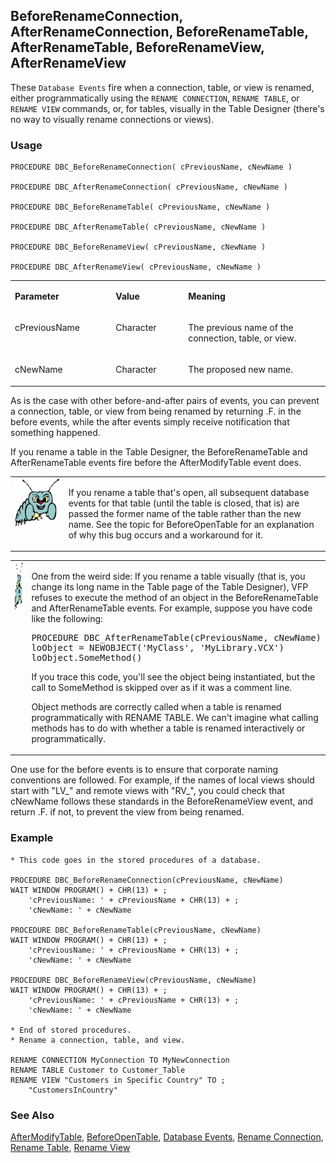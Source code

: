 ## BeforeRenameConnection, AfterRenameConnection, BeforeRenameTable, AfterRenameTable, BeforeRenameView, AfterRenameView

These `Database Events` fire when a connection, table, or view is renamed, either programmatically using the `RENAME CONNECTION`, `RENAME TABLE`, or `RENAME VIEW` commands, or, for tables, visually in the Table Designer (there's no way to visually rename connections or views).

### Usage

```foxpro
PROCEDURE DBC_BeforeRenameConnection( cPreviousName, cNewName )

PROCEDURE DBC_AfterRenameConnection( cPreviousName, cNewName )

PROCEDURE DBC_BeforeRenameTable( cPreviousName, cNewName )

PROCEDURE DBC_AfterRenameTable( cPreviousName, cNewName )

PROCEDURE DBC_BeforeRenameView( cPreviousName, cNewName )

PROCEDURE DBC_AfterRenameView( cPreviousName, cNewName )
```
<table>
<tr>
  <td width="32%" valign="top">
  <p><b>Parameter</b></p>
  </td>
  <td width="23%" valign="top">
  <p><b>Value</b></p>
  </td>
  <td width="45%" valign="top">
  <p><b>Meaning</b></p>
  </td>
 </tr>
<tr>
  <td width="32%" valign="top">
  <p>cPreviousName</p>
  </td>
  <td width="23%" valign="top">
  <p>Character</p>
  </td>
  <td width="45%" valign="top">
  <p>The previous name of the connection, table, or view.</p>
  </td>
 </tr>
<tr>
  <td width="32%" valign="top">
  <p>cNewName</p>
  </td>
  <td width="23%" valign="top">
  <p>Character</p>
  </td>
  <td width="45%" valign="top">
  <p>The proposed new name.</p>
  </td>
 </tr>
</table>

As is the case with other before-and-after pairs of events, you can prevent a connection, table, or view from being renamed by returning .F. in the before events, while the after events simply receive notification that something happened.

If you rename a table in the Table Designer, the BeforeRenameTable and AfterRenameTable events fire before the AfterModifyTable event does.

<table>
<tr>
  <td width="17%" valign="top">
<img width="95" height="78" src="bug.gif">
  </td>
  <td width="83%">
  <p>If you rename a table that's open, all subsequent database events for that table (until the table is closed, that is) are passed the former name of the table rather than the new name. See the topic for BeforeOpenTable for an explanation of why this bug occurs and a workaround for it.</p>
  </td>
 </tr>
</table>

<table>
<tr>
  <td width="17%" valign="top">
<img width="95" height="78" src="bug.gif">
  </td>
  <td width="83%">
  <p>One from the weird side: If you rename a table visually (that is, you change its long name in the Table page of the Table Designer), VFP refuses to execute the method of an object in the BeforeRenameTable and AfterRenameTable events. For example, suppose you have code like the following:</p>
<pre>PROCEDURE DBC_AfterRenameTable(cPreviousName, cNewName)
loObject = NEWOBJECT('MyClass', 'MyLibrary.VCX')
loObject.SomeMethod()</pre>
  <p>If you trace this code, you'll see the object being instantiated, but the call to SomeMethod is skipped over as if it was a comment line.</p>
  <p>Object methods are correctly called when a table is renamed programmatically with RENAME TABLE. We can't imagine what calling methods has to do with whether a table is renamed interactively or programmatically.</p>
  </td>
 </tr>
</table>

One use for the before events is to ensure that corporate naming conventions are followed. For example, if the names of local views should start with "LV_" and remote views with "RV_", you could check that cNewName follows these standards in the BeforeRenameView event, and return .F. if not, to prevent the view from being renamed.

### Example

```foxpro
* This code goes in the stored procedures of a database.

PROCEDURE DBC_BeforeRenameConnection(cPreviousName, cNewName)
WAIT WINDOW PROGRAM() + CHR(13) + ;
    'cPreviousName: ' + cPreviousName + CHR(13) + ;
    'cNewName: ' + cNewName

PROCEDURE DBC_BeforeRenameTable(cPreviousName, cNewName)
WAIT WINDOW PROGRAM() + CHR(13) + ;
    'cPreviousName: ' + cPreviousName + CHR(13) + ;
    'cNewName: ' + cNewName

PROCEDURE DBC_BeforeRenameView(cPreviousName, cNewName)
WAIT WINDOW PROGRAM() + CHR(13) + ;
    'cPreviousName: ' + cPreviousName + CHR(13) + ;
    'cNewName: ' + cNewName

* End of stored procedures.
* Rename a connection, table, and view.

RENAME CONNECTION MyConnection TO MyNewConnection
RENAME TABLE Customer to Customer_Table
RENAME VIEW "Customers in Specific Country" TO ;
    "CustomersInCountry"
```
### See Also

[AfterModifyTable](s4g849.md), [BeforeOpenTable](s4g851.md), [Database Events](s4g900.md), [Rename Connection](s4g344.md), [Rename Table](s4g620.md), [Rename View](s4g606.md)